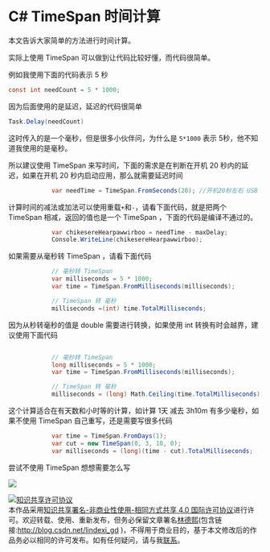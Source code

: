 
# C# TimeSpan 时间计算

本文告诉大家简单的方法进行时间计算。

<!--more-->


<!-- CreateTime:2018/8/10 19:16:51 -->

<!-- 标签：C#，C#入门 -->

实际上使用 TimeSpan 可以做到让代码比较好懂，而代码很简单。

例如我使用下面的代码表示 5 秒

```csharp
const int needCount = 5 * 1000;
```

因为后面使用的是延迟，延迟的代码很简单

```csharp
Task.Delay(needCount)
```

这时传入的是一个毫秒，但是很多小伙伴问，为什么是 `5*1000` 表示 5秒，他不知道我使用的是毫秒。

所以建议使用 TimeSpan 来写时间，下面的需求是在判断在开机 20 秒内的延迟，如果在开机 20 秒内启动应用，那么就需要延迟时间

```csharp
            var needTime = TimeSpan.FromSeconds(20); //开机20秒左右 USB 已经加载完成
```

计算时间的减法或加法可以使用重载`+`和`-`，请看下面代码，就是把两个 TimeSpan 相减，返回的值也是一个 TimeSpan ，下面的代码是编译不通过的。

```csharp
            var chikesereHearpawwirboo = needTime - maxDelay;
            Console.WriteLine(chikesereHearpawwirboo);
```

如果需要从毫秒转 TimeSpan ，请看下面代码

```csharp
            // 毫秒转 TimeSpan
            var milliseconds = 5 * 1000;
            var time = TimeSpan.FromMilliseconds(milliseconds);

            // TimeSpan 转 毫秒
            milliseconds =(int) time.TotalMilliseconds;
```

因为从秒转毫秒的值是 double 需要进行转换，如果使用 int 转换有时会越界，建议使用下面代码

```csharp

            // 毫秒转 TimeSpan
            long milliseconds = 5 * 1000;
            var time = TimeSpan.FromMilliseconds(milliseconds);

            // TimeSpan 转 毫秒
            milliseconds = (long) Math.Ceiling(time.TotalMilliseconds);
```

这个计算适合在有天数和小时等的计算，如计算 1天 减去 3h10m 有多少毫秒，如果不使用 TimeSpan 自己重写，还是需要写很多代码

```csharp
            var time = TimeSpan.FromDays(1);
            var cut = new TimeSpan(0, 3, 10, 0);
            var milliseconds = (long)(time - cut).TotalMilliseconds;
```

尝试不使用 TimeSpan 想想需要怎么写

![](http://cdn.lindexi.site/lindexi%2F2018612935409133.jpg)





<a rel="license" href="http://creativecommons.org/licenses/by-nc-sa/4.0/"><img alt="知识共享许可协议" style="border-width:0" src="https://licensebuttons.net/l/by-nc-sa/4.0/88x31.png" /></a><br />本作品采用<a rel="license" href="http://creativecommons.org/licenses/by-nc-sa/4.0/">知识共享署名-非商业性使用-相同方式共享 4.0 国际许可协议</a>进行许可。欢迎转载、使用、重新发布，但务必保留文章署名[林德熙](http://blog.csdn.net/lindexi_gd)(包含链接:http://blog.csdn.net/lindexi_gd )，不得用于商业目的，基于本文修改后的作品务必以相同的许可发布。如有任何疑问，请与我[联系](mailto:lindexi_gd@163.com)。